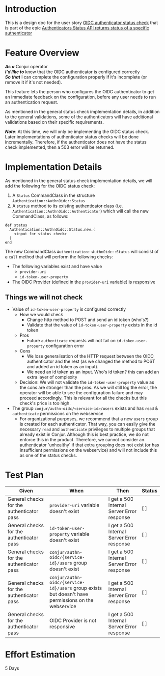 # Introduction

This is a design doc for the user story [OIDC authenticator status check](https://github.com/cyberark/conjur/issues/1063) that is part of the epic [Authenticators Status API returns status of a specific authenticator](https://github.com/cyberark/conjur/issues/1062)

# Feature Overview

***As a*** Conjur operator\
***I'd like to*** know that the OIDC authenticator is configured correctly\
***So that*** I can complete the configuration properly if it's incomplete (or remove
it if it's not needed).

This feature lets the person who configures the OIDC authenticator to get an immediate feedback
on the configuration, before any user needs to run an authentication request.

As mentioned in the general status check implementation details, in addition to the general validations,
some of the authenticators will have additional validations based on their specific requirements.  

***Note***: At this time, we will only be implementing the OIDC status check. 
Later implementations of authenticator status checks will be done incrementally. 
Therefore, if the authenticator does not have the status check implemented, then a 503 error will 
be returned. 

# Implementation Details

As mentioned in the general status check implementation details, we will add the following for the 
OIDC status check:

1. A `Status` CommandClass in the structure `Authentication::AuthnOidc::Status`
1. A `status` method to its existing authenticator class (i.e. `Authentication::AuthnOidc::Authenticator`)
which will call the new CommandClass, as follows: 
 
 ```
 def status
   Authentication::AuthnOidc::Status.new.(
     <input for status check>
   )
 end
 ``` 

The new CommandClass `Authentication::AuthnOidc::Status` will consist of a
`call` method that will perform the following checks:

- The following variables exist and have value
    - `provider-uri`
    - `id-token-user-property`
- The OIDC Provider (defined in the `provider-uri` variable) is responsive

## Things we will not check
- Value of `id-token-user-property` is configured correctly
    - How we would check
        - Change http method to POST and send an id token (who's?)
        - Validate that the value of `id-token-user-property` exists in the id token
    - Pros
        - Future `authenticate` requests will not fail on `id-token-user-property` configuration 
        error
    - Cons
        - We lose generalisation of the HTTP request between the OIDC authenticator and the rest (as we changed the method to POST and added an id token as an input).
        - We need an id token as an input. Who's id token? this can add an extra layer of complexity 
    - Decision: We will not validate the `id-token-user-property` value as the cons are 
    stronger than the pros. As we will still log the error, the operator will be able to 
    see the configuration failure and may proceed accordingly. This is relevant for all the 
    checks but this check's price is too high.
- The group `conjur/authn-oidc/<service-id>/users` exists and has `read` & `authenticate` 
permissions on the webservice
    - For organizational purposes, we recommend that a new `users` group is created for each authenticator. 
    That way, you can easily give the necessary `read` and `authenticate` privileges to multiple groups 
    that already exist in Conjur. Although this is best practice, we do not enforce this in the product. 
    Therefore, we cannot consider an authenticator 'unhealthy' if that extra grouping does not exist 
    (or has insufficient permissions on the webservice) and will not include this as one of the status checks.
# Test Plan

| **Given**                                 | **When**                                                                                           | **Then**                                   | **Status** |
|-------------------------------------------|----------------------------------------------------------------------------------------------------|--------------------------------------------|------------|
| General checks for the authenticator pass | `provider-uri` variable doesn't exist                                                              | I get a 500 Internal Server Error response | [ ]        |
| General checks for the authenticator pass | `id-token-user-property` variable doesn't exist                                                    | I get a 500 Internal Server Error response | [ ]        |
| General checks for the authenticator pass | `conjur/authn-oidc/{service-id}/users` group doesn't exist                                         | I get a 500 Internal Server Error response | [ ]        |
| General checks for the authenticator pass | `conjur/authn-oidc/{service-id}/users` group exists but doesn't have permissions on the webservice | I get a 500 Internal Server Error response | [ ]        |
| General checks for the authenticator pass | OIDC Provider is not responsive                                                                    | I get a 500 Internal Server Error response | [ ]        |

# Effort Estimation

5 Days
